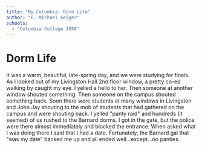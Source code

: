 ```yaml
---
title: "My Columbia: Dorm Life"
author: "E. Michael Geiger"
schools:
  - "Columbia College 1958"
---
```


# Dorm Life

It was a warm, beautiful, late-spring day, and we were studying for finals. As I looked out of my Livingston Hall 2nd floor window, a pretty co-ed walking by caught my eye. I yelled a hello to her. Then someone at another window shouted something. Then someone on the campus shouted something back. Soon there were students at many windows in Livingston and John Jay shouting to the mob of students that had gathered on the campus and were shouting back. I yelled "panty raid" and hundreds (it seemed) of us rushed to the Barnard dorms. I got in the gate, but the police were there almost immediately and blocked the entrance. When asked what I was doing there I said that I had a date. Fortunately, the Barnard gal that "was my date" backed me up and all ended well...except...no panties.

